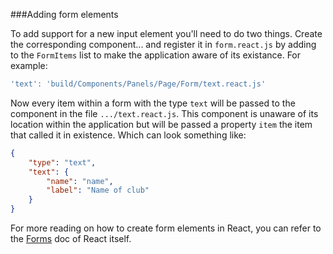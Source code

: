 ###Adding form elements

To add support for a new input element you'll need to do two things. Create the corresponding component... and register it in `form.react.js` by adding to the `FormItems` list to make the application aware of its existance. For example:

```javascript
'text': 'build/Components/Panels/Page/Form/text.react.js'
```

Now every item within a form with the type `text` will be passed to the component in the file `.../text.react.js`. This component is unaware of its location within the application but will be passed a property `item` the item that called it in existence. Which can look something like:

```json
{
    "type": "text",
    "text": {
        "name": "name",
        "label": "Name of club"
    }
}
```

For more reading on how to create form elements in React, you can refer to the [Forms](http://facebook.github.io/react/docs/forms.html) doc of React itself.
